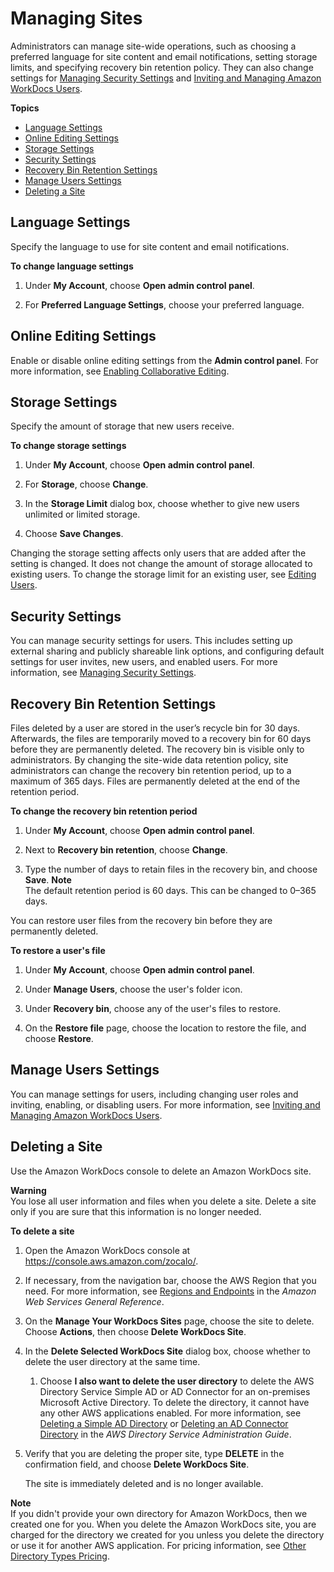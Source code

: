 # Managing Sites<a name="manage-sites"></a>

Administrators can manage site\-wide operations, such as choosing a preferred language for site content and email notifications, setting storage limits, and specifying recovery bin retention policy\. They can also change settings for [Managing Security Settings](security-settings.md) and [Inviting and Managing Amazon WorkDocs Users](users.md)\.

**Topics**
+ [Language Settings](#language-settings)
+ [Online Editing Settings](#online-editing)
+ [Storage Settings](#storage-limits)
+ [Security Settings](#manage-security-settings)
+ [Recovery Bin Retention Settings](#recovery-bin)
+ [Manage Users Settings](#manage-users-settings)
+ [Deleting a Site](#delete_site)

## Language Settings<a name="language-settings"></a>

Specify the language to use for site content and email notifications\.

**To change language settings**

1. Under **My Account**, choose **Open admin control panel**\.

1. For **Preferred Language Settings**, choose your preferred language\.

## Online Editing Settings<a name="online-editing"></a>

Enable or disable online editing settings from the **Admin control panel**\. For more information, see [Enabling Collaborative Editing](collab-editing.md)\.

## Storage Settings<a name="storage-limits"></a>

Specify the amount of storage that new users receive\.

**To change storage settings**

1. Under **My Account**, choose **Open admin control panel**\.

1. For **Storage**, choose **Change**\.

1. In the **Storage Limit** dialog box, choose whether to give new users unlimited or limited storage\.

1. Choose **Save Changes**\.

Changing the storage setting affects only users that are added after the setting is changed\. It does not change the amount of storage allocated to existing users\. To change the storage limit for an existing user, see [Editing Users](edit_user.md)\.

## Security Settings<a name="manage-security-settings"></a>

You can manage security settings for users\. This includes setting up external sharing and publicly shareable link options, and configuring default settings for user invites, new users, and enabled users\. For more information, see [Managing Security Settings](security-settings.md)\.

## Recovery Bin Retention Settings<a name="recovery-bin"></a>

Files deleted by a user are stored in the user’s recycle bin for 30 days\. Afterwards, the files are temporarily moved to a recovery bin for 60 days before they are permanently deleted\. The recovery bin is visible only to administrators\. By changing the site\-wide data retention policy, site administrators can change the recovery bin retention period, up to a maximum of 365 days\. Files are permanently deleted at the end of the retention period\.

**To change the recovery bin retention period**

1. Under **My Account**, choose **Open admin control panel**\.

1. Next to **Recovery bin retention**, choose **Change**\.

1. Type the number of days to retain files in the recovery bin, and choose **Save**\.
**Note**  
The default retention period is 60 days\. This can be changed to 0–365 days\.

You can restore user files from the recovery bin before they are permanently deleted\.

**To restore a user's file**

1. Under **My Account**, choose **Open admin control panel**\.

1. Under **Manage Users**, choose the user's folder icon\.

1. Under **Recovery bin**, choose any of the user's files to restore\.

1. On the **Restore file** page, choose the location to restore the file, and choose **Restore**\.

## Manage Users Settings<a name="manage-users-settings"></a>

You can manage settings for users, including changing user roles and inviting, enabling, or disabling users\. For more information, see [Inviting and Managing Amazon WorkDocs Users](users.md)\.

## Deleting a Site<a name="delete_site"></a>

Use the Amazon WorkDocs console to delete an Amazon WorkDocs site\.

**Warning**  
You lose all user information and files when you delete a site\. Delete a site only if you are sure that this information is no longer needed\.

**To delete a site**

1. Open the Amazon WorkDocs console at [https://console\.aws\.amazon\.com/zocalo/](https://console.aws.amazon.com/zocalo/)\.

1. If necessary, from the navigation bar, choose the AWS Region that you need\. For more information, see [Regions and Endpoints](http://docs.aws.amazon.com/general/latest/gr/index.html?rande.html) in the *Amazon Web Services General Reference*\.

1. On the **Manage Your WorkDocs Sites** page, choose the site to delete\. Choose **Actions**, then choose **Delete WorkDocs Site**\.

1. In the **Delete Selected WorkDocs Site** dialog box, choose whether to delete the user directory at the same time\.

   1. Choose **I also want to delete the user directory** to delete the AWS Directory Service Simple AD or AD Connector for an on\-premises Microsoft Active Directory\. To delete the directory, it cannot have any other AWS applications enabled\. For more information, see [Deleting a Simple AD Directory](http://docs.aws.amazon.com/directoryservice/latest/admin-guide/simple_ad_delete.html) or [Deleting an AD Connector Directory](http://docs.aws.amazon.com/directoryservice/latest/admin-guide/ad_connector_delete.html) in the *AWS Directory Service Administration Guide*\.

1. Verify that you are deleting the proper site, type **DELETE** in the confirmation field, and choose **Delete WorkDocs Site**\. 

   The site is immediately deleted and is no longer available\.

**Note**  
If you didn't provide your own directory for Amazon WorkDocs, then we created one for you\. When you delete the Amazon WorkDocs site, you are charged for the directory we created for you unless you delete the directory or use it for another AWS application\. For pricing information, see [Other Directory Types Pricing](https://aws.amazon.com/directoryservice/other-directories-pricing/)\.
